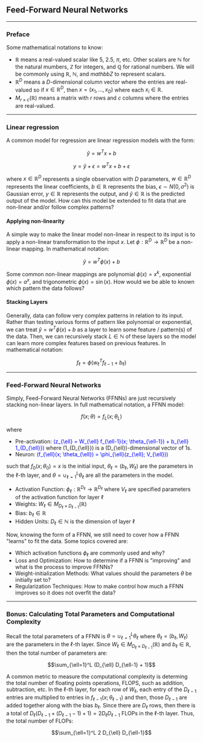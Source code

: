 ## Feed-Forward Neural Networks

---

### Preface

Some mathematical notations to know:

- $\mathbb{R}$ means a real-valued scalar like $5$, $2.5$, $\pi$, etc. Other scalars are $\mathbb{N}$ for the natural mumbers, $\mathbb{Z}$ for integers, and $\mathbb{Q}$ for rational numbers. We will be commonly using $\mathbb{R}$, $\mathbb{N}$, and $mathbb{Z}$ to represent scalars.
- $\mathbb{R}^D$ means a $D$-dimensional column vector where the entries are real-valued so if $x \in \mathbb{R}^D$, then $x = (x_1, ..., x_D)$ where each $x_i \in \mathbb{R}$.
- $M_{r \times c}(\mathbb{R})$ means a matrix with $r$ rows and $c$ columns where the entries are real-valued.

---

### Linear regression

A common model for regression are linear regression models with the form:

$$\hat{y} = w^T x + b$$

$$y = \hat{y} + \epsilon = w^T x + b + \epsilon$$

where $x \in \mathbb{R}^D$ represents a single observation with $D$ parameters,
$w \in \mathbb{R}^D$ represents the linear coefficients,
$b \in \mathbb{R}$ represents the bias,
$\epsilon \sim N(0,\sigma^2)$ is Gaussian error,
$y \in \mathbb{R}$ represents the output,
and $\hat{y} \in \mathbb{R}$ is the predicted output of the model.
How can this model be extended to fit data that are non-linear and/or follow complex patterns?

#### Applying non-linearity

A simple way to make the linear model non-linear in respect to its input is to apply a non-linear transformation to the input $x$. Let $\phi: \mathbb{R}^D \rightarrow \mathbb{R}^D$ be a non-linear mapping. In mathematical notation:

$$\hat{y} = w^T \phi(x) + b$$

Some common non-linear mappings are polynomial $\phi(x) = x^k$, exponential $\phi(x) = a^x$,
and trigonometric $\phi(x) = \sin(x)$.
How would we be able to known which pattern the data follows?

#### Stacking Layers

Generally, data can follow very complex patterns in relation to its input. Rather than testing various forms of pattern like polynomial or exponential, we can treat $\hat{y} = w^T \phi(x) + b$ as a layer to learn some feature / pattern(s) of the data. Then, we can recursively stack $L \in \mathbb{N}$ of these layers so the model can learn more complex features based on previous features. In mathematical notation:

$$f_{\ell} = \phi(w_{\ell}^T f_{\ell-1}  + b_{\ell})$$

---

### Feed-Forward Neural Networks

Simply, Feed-Forward Neural Networks (FFNNs) are just recursively stacking non-linear layers.
In full mathematical notation, a FFNN model:

$$f(x; \theta) = f_L(x; \theta_L)$$

where

- Pre-activation: <span style="color: blue;"> \(z_{\ell} = W_{\ell} f_{\ell-1}(x; \theta_{\ell-1}) + b_{\ell} 1_{D_{\ell}}\) </span> where \(1_{D_{\ell}}\) is a \(D_{\ell}\)-dimensional vector of 1s.
- Neuron: <span style="color: blue;"> \(f_{\ell}(x; \theta_{\ell}) = \phi_{\ell}(z_{\ell}; V_{\ell})\) </span>

such that $f_{0}(x; \theta_{0}) = x$ is the initial input,
$\theta_{\ell} = (b_{\ell}, W_{\ell})$ are the parameters in the $\ell$-th layer,
and $\theta = \cup_{\ell=1}^L \theta_{\ell}$ are all the parameters in the model.

- Activation Function: $\phi_{\ell}: \mathbb{R}^{D_{\ell}} \rightarrow \mathbb{R}^{D_{\ell}}$ where $V_{\ell}$ are specified parameters of the activation function for layer $\ell$
- Weights: $W_{\ell} \in M_{D_{\ell} \times D_{\ell-1}}(\mathbb{R})$
- Bias: $b_{\ell} \in \mathbb{R}$
- Hidden Units: $D_{\ell} \in \mathbb{N}$ is the dimension of layer $\ell$

Now, knowing the form of a FFNN, we still need to cover how a FFNN "learns" to fit the data.
Some topics covered are:

- Which activation functions $\phi_{\ell}$ are commonly used and why?
- Loss and Optimization: How to determine if a FFNN is "improving" and what is the process to improve FFNNs?
- Weight-initialization Methods: What values should the parameters $\theta$ be initially set to?
- Regularization Techniques: How to make control how much a FFNN improves so it does not overfit the data?

---

### Bonus: Calculating Total Parameters and Computational Complexity

Recall the total parameters of a FFNN is $\theta = \cup_{\ell=1}^L \theta_{\ell}$
where $\theta_{\ell} = (b_{\ell}, W_{\ell})$ are the parameters in the $\ell$-th layer.
Since $W_{\ell} \in M_{D_{\ell} \times D_{\ell-1}}(\mathbb{R})$ and $b_{\ell} \in \mathbb{R}$,
then the total number of parameters are:

$$\sum_{\ell=1}^L (D_{\ell} D_{\ell-1} + 1)$$

A common metric to measure the computational complexity is determing the total number of floating points operations, FLOPS,
such as addition, subtraction, etc. In the $\ell$-th layer, for each row of $W_{\ell}$, each entry of the $D_{\ell-1}$ entries are multiplied to entries in $f_{\ell-1}(x; \theta_{\ell-1})$ and then, those $D_{\ell-1}$ are added together along with the bias $b_{\ell}$. Since there are $D_{\ell}$ rows, then there is a total of $D_{\ell} (D_{\ell-1} + (D_{\ell-1}-1) + 1) = 2 D_{\ell} D_{\ell-1}$ FLOPs in the $\ell$-th layer. Thus, the total number of FLOPs:

$$\sum_{\ell=1}^L 2 D_{\ell} D_{\ell-1}$$





